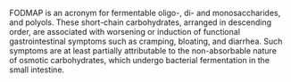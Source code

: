 FODMAP is an acronym for fermentable oligo-, di- and monosaccharides, and polyols. These short-chain carbohydrates, arranged in descending order, are associated with worsening or induction of functional gastrointestinal symptoms such as cramping, bloating, and diarrhea. Such symptoms are at least partially attributable to the non-absorbable nature of osmotic carbohydrates, which undergo bacterial fermentation in the small intestine.